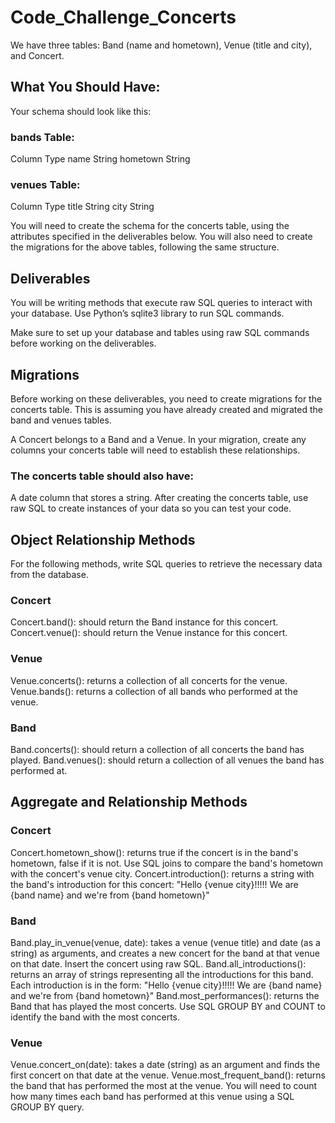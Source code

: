 # Code_Challenge_Concerts
  We have three tables: Band (name and hometown), Venue (title and city), and Concert.

## What You Should Have:
Your schema should look like this:

### bands Table:
Column	Type
name	String
hometown	String
### venues Table:
Column	Type
title	String
city	String

You will need to create the schema for the concerts table, using the attributes specified in the deliverables below. You will also need to create the migrations for the above tables, following the same structure.

## Deliverables

You will be writing methods that execute raw SQL queries to interact with your database. Use Python’s sqlite3 library to run SQL commands.

Make sure to set up your database and tables using raw SQL commands before working on the deliverables.

## Migrations
Before working on these deliverables, you need to create migrations for the concerts table. This is assuming you have already created and migrated the band and venues tables.

A Concert belongs to a Band and a Venue. In your migration, create any columns your concerts table will need to establish these relationships.

### The concerts table should also have:

A date column that stores a string.
After creating the concerts table, use raw SQL to create instances of your data so you can test your code.

## Object Relationship Methods
For the following methods, write SQL queries to retrieve the necessary data from the database.

### Concert
Concert.band(): should return the Band instance for this concert.
Concert.venue(): should return the Venue instance for this concert.

### Venue
Venue.concerts(): returns a collection of all concerts for the venue.
Venue.bands(): returns a collection of all bands who performed at the venue.

### Band
Band.concerts(): should return a collection of all concerts the band has played.
Band.venues(): should return a collection of all venues the band has performed at.

## Aggregate and Relationship Methods

### Concert
Concert.hometown_show(): returns true if the concert is in the band's hometown, false if it is not. Use SQL joins to compare the band's hometown with the concert's venue city.
Concert.introduction(): returns a string with the band's introduction for this concert:
"Hello {venue city}!!!!! We are {band name} and we're from {band hometown}"

### Band
Band.play_in_venue(venue, date): takes a venue (venue title) and date (as a string) as arguments, and creates a new concert for the band at that venue on that date. Insert the concert using raw SQL.
Band.all_introductions(): returns an array of strings representing all the introductions for this band.
Each introduction is in the form: "Hello {venue city}!!!!! We are {band name} and we're from {band hometown}"
Band.most_performances(): returns the Band that has played the most concerts. Use SQL GROUP BY and COUNT to identify the band with the most concerts.

### Venue
Venue.concert_on(date): takes a date (string) as an argument and finds the first concert on that date at the venue.
Venue.most_frequent_band(): returns the band that has performed the most at the venue. You will need to count how many times each band has performed at this venue using a SQL GROUP BY query.